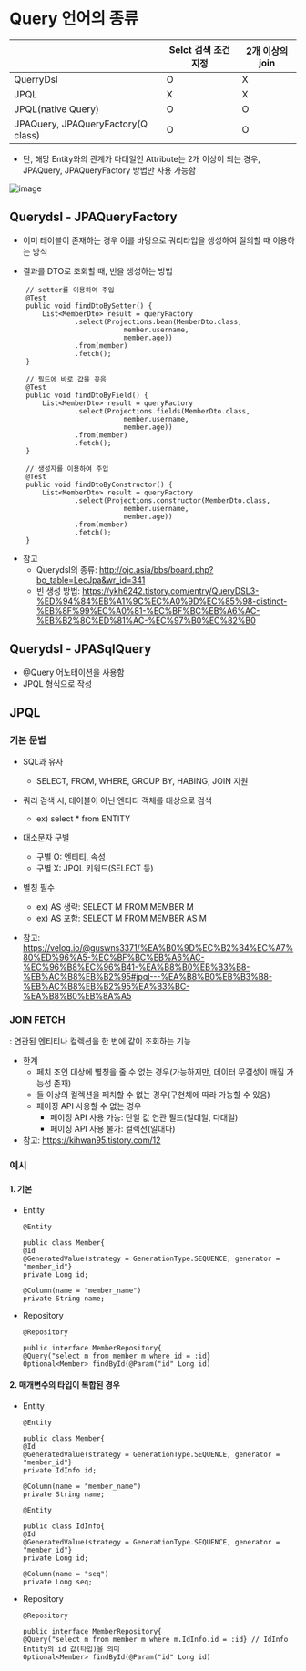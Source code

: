 # Query 언어의 종류
| | Selct 검색 조건 지정 | 2개 이상의 join|
|-------|--------------|--------------|
QuerryDsl | O | X |
JPQL | X | X |
JPQL(native Query) | O | O |
JPAQuery, JPAQueryFactory(Q class) | O | O |

* 단, 해당 Entity와의 관계가 다대일인 Attribute는 2개 이상이 되는 경우, JPAQuery, JPAQueryFactory 방법만 사용 가능함  
  
![image](https://user-images.githubusercontent.com/104348646/211984875-543f41da-5613-4960-8f8f-e3f6bb3624c0.png)  

## Querydsl - JPAQueryFactory

* 이미 테이블이 존재하는 경우 이를 바탕으로 쿼리타입을 생성하여 질의할 때 이용하는 방식

* 결과를 DTO로 조회할 때, 빈을 생성하는 방법
```
    // setter를 이용하여 주입
    @Test
    public void findDtoBySetter() {
        List<MemberDto> result = queryFactory
                .select(Projections.bean(MemberDto.class, 
                            member.username,
                            member.age))
                .from(member)
                .fetch();
    }

    // 필드에 바로 값을 꽂음
    @Test
    public void findDtoByField() {
        List<MemberDto> result = queryFactory
                .select(Projections.fields(MemberDto.class, 
                            member.username,
                            member.age))
                .from(member)
                .fetch();
    }

    // 생성자를 이용하여 주입
    @Test
    public void findDtoByConstructor() {
        List<MemberDto> result = queryFactory
                .select(Projections.constructor(MemberDto.class, 
                            member.username,
                            member.age))
                .from(member)
                .fetch();
    }
```

* 참고
  - Querydsl의 종류: http://ojc.asia/bbs/board.php?bo_table=LecJpa&wr_id=341
  - 빈 생성 방법: https://ykh6242.tistory.com/entry/QueryDSL3-%ED%94%84%EB%A1%9C%EC%A0%9D%EC%85%98-distinct-%EB%8F%99%EC%A0%81-%EC%BF%BC%EB%A6%AC-%EB%B2%8C%ED%81%AC-%EC%97%B0%EC%82%B0

## Querydsl - JPASqlQuery

* @Query 어노테이션을 사용함
* JPQL 형식으로 작성

## JPQL

### 기본 문법
* SQL과 유사
  - SELECT, FROM, WHERE, GROUP BY, HABING, JOIN 지원
* 쿼리 검색 시, 테이블이 아닌 엔티티 객체를 대상으로 검색
  - ex) select * from ENTITY
* 대소문자 구별
  - 구별 O: 엔티티, 속성
  - 구별 X: JPQL 키워드(SELECT 등)
* 별칭 필수
  - ex) AS 생략: SELECT M FROM MEMBER M
  - ex) AS 포함: SELECT M FROM MEMBER AS M

* 참고: https://velog.io/@guswns3371/%EA%B0%9D%EC%B2%B4%EC%A7%80%ED%96%A5-%EC%BF%BC%EB%A6%AC-%EC%96%B8%EC%96%B41-%EA%B8%B0%EB%B3%B8-%EB%AC%B8%EB%B2%95#jpql---%EA%B8%B0%EB%B3%B8-%EB%AC%B8%EB%B2%95%EA%B3%BC-%EA%B8%B0%EB%8A%A5

### JOIN FETCH
: 연관된 엔티티나 컬렉션을 한 번에 같이 조회하는 기능

* 한계
  - 페치 조인 대상에 별칭을 줄 수 없는 경우(가능하지만, 데이터 무결성이 깨질 가능성 존재)
  - 둘 이상의 컬렉션을 페치할 수 없는 경우(구현체에 따라 가능할 수 있음)
  - 페이징 API 사용할 수 없는 경우
    + 페이징 API 사용 가능: 단일 값 연관 필드(일대일, 다대일)
    + 페이징 API 사용 불가: 컬렉션(일대다)
* 참고: https://kihwan95.tistory.com/12

### 예시

#### 1. 기본
* Entity
  ```
  @Entity
  
  public class Member{
  @Id
  @GeneratedValue(strategy = GenerationType.SEQUENCE, generator = "member_id"}
  private Long id;
  
  @Column(name = "member_name")
  private String name;
  ```
* Repository
  ```
  @Repository
  
  public interface MemberRepository{
  @Query("select m from member m where id = :id}
  Optional<Member> findById(@Param("id" Long id)
  ```
  
#### 2. 매개변수의 타입이 복합된 경우
* Entity
  ```
  @Entity
  
  public class Member{
  @Id
  @GeneratedValue(strategy = GenerationType.SEQUENCE, generator = "member_id"}
  private IdInfo id;
  
  @Column(name = "member_name")
  private String name;
  ```
  ```
  @Entity
  
  public class IdInfo{
  @Id
  @GeneratedValue(strategy = GenerationType.SEQUENCE, generator = "member_id"}
  private Long id;
  
  @Column(name = "seq")
  private Long seq;
  ```
* Repository
  ```
  @Repository
  
  public interface MemberRepository{
  @Query("select m from member m where m.IdInfo.id = :id} // IdInfo Entity의 id 값(타입)을 의미
  Optional<Member> findById(@Param("id" Long id)
  ```

